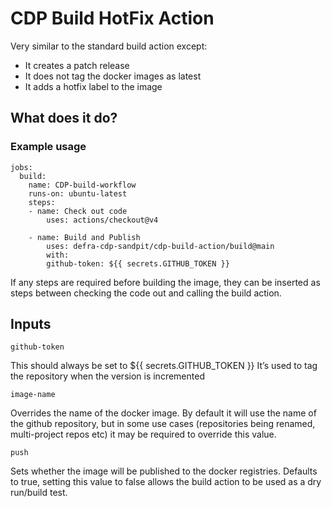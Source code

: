 # CDP Build HotFix Action

Very similar to the standard build action except:
- It creates a patch release
- It does not tag the docker images as latest
- It adds a hotfix label to the image

## What does it do?



### Example usage

```
jobs:
  build:
	name: CDP-build-workflow
	runs-on: ubuntu-latest
	steps:
  	- name: Check out code
    	uses: actions/checkout@v4

  	- name: Build and Publish
    	uses: defra-cdp-sandpit/cdp-build-action/build@main
    	with:
      	github-token: ${{ secrets.GITHUB_TOKEN }}
```

If any steps are required before building the image, they can be inserted as steps between checking the code out and calling the build action.

## Inputs

`github-token`

This should always be set to ${{ secrets.GITHUB_TOKEN }}
It’s used to tag the repository when the version is incremented

`image-name`

Overrides the name of the docker image. By default it will use the name of the github repository, but in some use cases (repositories being renamed, multi-project repos etc) it may be required to override this value.

`push`

Sets whether the image will be published to the docker registries. Defaults to true, setting this value to false allows the build action to be used as a dry run/build test.

